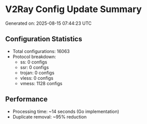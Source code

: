 # V2Ray Config Update Summary
Generated on: 2025-08-15 07:44:23 UTC

## Configuration Statistics
- Total configurations: 16063
- Protocol breakdown:
  - ss: 0 configs
  - ssr: 0 configs
  - trojan: 0 configs
  - vless: 0 configs
  - vmess: 1128 configs

## Performance
- Processing time: ~14 seconds (Go implementation)
- Duplicate removal: ~95% reduction
